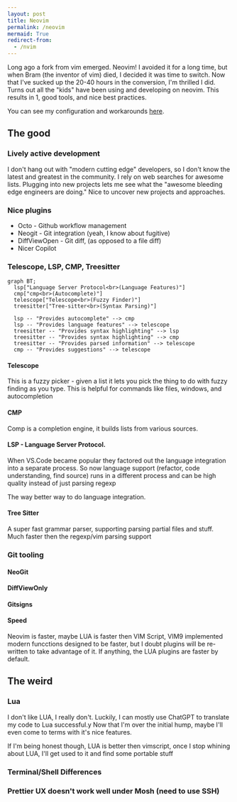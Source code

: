 ```yaml
---
layout: post
title: Neovim
permalink: /neovim
mermaid: True
redirect-from:
  - /nvim
---
```


Long ago a fork from vim emerged. Neovim! I avoided it for a long time, but when Bram (the inventor of vim) died, I decided it was time to switch. Now that I've sucked up the 20-40 hours in the conversion, I'm thrilled I did. Turns out all the "kids" have been using and developing on neovim. This results in 1, good tools, and nice best practices.

You can see my configuration and workarounds [here](https://github.com/idvorkin/Settings/tree/master/nvim).

## The good

### Lively active development

I don't hang out with "modern cutting edge" developers, so I don't know the latest and greatest in the community. I rely on web searches for awesome lists. Plugging into new projects lets me see what the "awesome bleeding edge engineers are doing." Nice to uncover new projects and approaches.

### Nice plugins

- Octo - Github workflow management
- Neogit - Git integration (yeah, I know about fugitive)
- DiffViewOpen - Git diff, (as opposed to a file diff)
- Nicer Copilot

### Telescope, LSP, CMP, Treesitter

```mermaid
graph BT;
  lsp["Language Server Protocol<br>(Language Features)"]
  cmp["cmp<br>(Autocomplete)"]
  telescope["Telescope<br>(Fuzzy Finder)"]
  treesitter["Tree-sitter<br>(Syntax Parsing)"]

  lsp -- "Provides autocomplete" --> cmp
  lsp -- "Provides language features" --> telescope
  treesitter -- "Provides syntax highlighting" --> lsp
  treesitter -- "Provides syntax highlighting" --> cmp
  treesitter -- "Provides parsed information" --> telescope
  cmp -- "Provides suggestions" --> telescope
```

#### Telescope

This is a fuzzy picker - given a list it lets you pick the thing to do with fuzzy finding as you type. This is helpful for commands like files, windows, and autocompletion

#### CMP

Comp is a completion engine, it builds lists from various sources.

#### LSP - Language Server Protocol.

When VS.Code became popular they factored out the language integration into a separate process. So now language support (refactor, code understanding, find source) runs in a different process and can be high quality instead of just parsing regexp

The way better way to do language integration.

#### Tree Sitter

A super fast grammar parser, supporting parsing partial files and stuff. Much faster then the regexp/vim parsing support

### Git tooling

#### NeoGit

#### DiffViewOnly

#### Gitsigns

#### Speed

Neovim is faster, maybe LUA is faster then VIM Script, VIM9 implemented modern funcctions designed to be faster, but I doubt plugins will be re-written to take advantage of it. If anything, the LUA plugins are faster by default.

## The weird

### Lua

I don't like LUA, I really don't. Luckily, I can mostly use ChatGPT to translate my code to Lua successful.y Now that I'm over the initial hump, maybe I'll even come to terms with it's nice features.

If I'm being honest though, LUA is better then vimscript, once I stop whining about LUA, I'll get used to it and find some portable stuff

### Terminal/Shell Differences

### Prettier UX doesn't work well under Mosh (need to use SSH)
